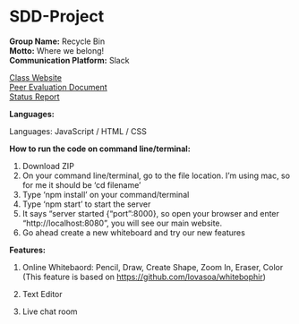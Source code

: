 # SDD-Project

**Group Name:** Recycle Bin\
**Motto:** Where we belong!\
**Communication Platform:** Slack

[Class Website](https://sites.google.com/site/rpisdd/home)\
[Peer Evaluation Document](https://docs.google.com/document/d/1D_z4sYiMz3xodhVX8bbK07O_-YSRFxAe030zjJ8njQo/edit?usp=sharing)\
[Status Report](https://docs.google.com/document/d/1Gq-S-pvJvnfisQ2nGSs6HPflyAuvZhsY8yloKFDakWo/edit?usp=sharing)

**Languages:**

Languages: JavaScript / HTML / CSS

**How to run the code on command line/terminal:**

1. Download ZIP
2. On your command line/terminal, go to the file location. I’m using mac, so for me it should be ‘cd filename’
3. Type ‘npm install’ on your command/terminal
4. Type ‘npm start’ to start the server
5. It says “server started {“port”:8000}, so open your browser and enter “http://localhost:8080”, you will see our main website.
6. Go ahead create a new whiteboard and try our new features
 
**Features:**

1. Online Whitebaord:
Pencil, Draw, Create Shape, Zoom In, Eraser, Color (This feature is based on https://github.com/lovasoa/whitebophir)

2. Text Editor

3. Live chat room 

